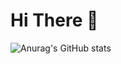 # Hi There 👋

![Anurag's GitHub stats](https://github-readme-stats.vercel.app/api?username=Not-Invalid&show_icons=true&theme=radical)
